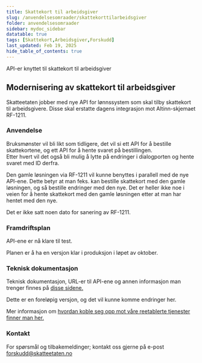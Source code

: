```yaml
---
title: Skattekort til arbeidsgiver
slug: /anvendelsesomraader/skattekorttilarbeidsgiver
folder: anvendelsesomraader
sidebar: mydoc_sidebar
datatable: true
tags: [Skattekort,Arbeidsgiver,Forskudd]
last_updated: Feb 19, 2025
hide_table_of_contents: true
---
```

<Summary>API-er knyttet til skattekort til arbeidsgiver</Summary>

## Modernisering av skattekort til arbeidsgiver

Skatteetaten jobber med nye API for lønnssystem som skal tilby skattekort til arbeidsgivere. Disse skal erstatte dagens integrasjon mot Altinn-skjemaet RF-1211.

### Anvendelse
Bruksmønster vil bli likt som tidligere, det vil si ett API for å bestille skattekortene, og ett API for å hente svaret på bestillingen.  
Etter hvert vil det også bli mulig å lytte på endringer i dialogporten og hente svaret med ID derfra.

Den gamle løsningen via RF-1211 vil kunne benyttes i parallell med de nye API-ene. Dette betyr at man feks. kan bestille skattekort med den gamle løsningen, og så bestille endringer med den nye. 
Det er heller ikke noe i veien for å hente skattekort med den gamle løsningen etter at man har hentet med den nye.

Det er ikke satt noen dato for sanering av RF-1211.

### Framdriftsplan
API-ene er nå klare til test.

Planen er å ha en versjon klar i produksjon i løpet av oktober.  

### Teknisk dokumentasjon

Teknisk dokumentasjon, URL-er til API-ene og annen informasjon man trenger finnes på [disse sidene.](https://skatteetaten.github.io/api-dokumentasjon/api/skattekorttilarbeidsgiver)

Dette er en foreløpig versjon, og det vil kunne komme endringer her.

Mer informasjon om [hvordan koble seg opp mot våre reetablerte tjenester finner man her.](https://www.skatteetaten.no/samarbeidspartnere/reetablering-altinn/systemleverandor/oppkobling/)

### Kontakt
For spørsmål og tilbakemeldinger; kontakt oss gjerne på e-post forskudd@skatteetaten.no
